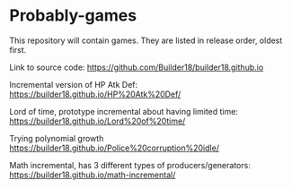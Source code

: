 # Probably-games
This repository will contain games.
They are listed in release order, oldest first.

Link to source code: https://github.com/Builder18/builder18.github.io

Incremental version of HP Atk Def: 
https://builder18.github.io/HP%20Atk%20Def/

Lord of time, prototype incremental about having limited time: 
https://builder18.github.io/Lord%20of%20time/

Trying polynomial growth
https://builder18.github.io/Police%20corruption%20idle/

Math incremental, has 3 different types of producers/generators:
https://builder18.github.io/math-incremental/
